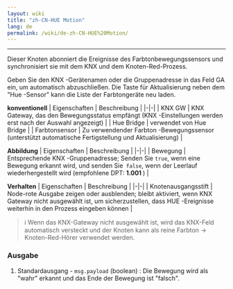 ```yaml
---
layout: wiki
title: "zh-CN-HUE Motion"
lang: de
permalink: /wiki/de-zh-CN-HUE%20Motion/
---
```

---

<p> Dieser Knoten abonniert die Ereignisse des Farbtonbewegungssensors und synchronisiert sie mit dem KNX und dem Knoten-Red-Prozess.</p>

Geben Sie den KNX -Gerätenamen oder die Gruppenadresse in das Feld GA ein, um automatisch abzuschließen. Die Taste für Aktualisierung neben dem "Hue -Sensor" kann die Liste der Farbtongeräte neu laden.

**konventionell**
| Eigenschaften | Beschreibung |
|-|-|
| KNX GW | KNX Gateway, das den Bewegungsstatus empfängt (KNX -Einstellungen werden erst nach der Auswahl angezeigt) |
| Hue Bridge | verwendet von Hue Bridge |
| Farbtonsensor | Zu verwendender Farbton -Bewegungssensor (unterstützt automatische Fertigstellung und Aktualisierung) |

**Abbildung**
| Eigenschaften | Beschreibung |
|-|-|
| Bewegung | Entsprechende KNX -Gruppenadresse; Senden Sie `true`, wenn eine Bewegung erkannt wird, und senden Sie` false`, wenn der Leerlauf wiederhergestellt wird (empfohlene DPT: <b> 1.001 </b>) |

**Verhalten**
| Eigenschaften | Beschreibung |
|-|-|
| Knotenausgangsstift | Node-rote Ausgabe zeigen oder ausblenden; bleibt aktiviert, wenn KNX Gateway nicht ausgewählt ist, um sicherzustellen, dass HUE -Ereignisse weiterhin in den Prozess eingeben können |

> ℹ️ Wenn das KNX-Gateway nicht ausgewählt ist, wird das KNX-Feld automatisch versteckt und der Knoten kann als reine Farbton → Knoten-Red-Hörer verwendet werden.

### Ausgabe

1. Standardausgang - `msg.payload` (boolean)
: Die Bewegung wird als "wahr" erkannt und das Ende der Bewegung ist "falsch".
